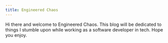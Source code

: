 ```yaml
---
title: Engineered Chaos
---
```


Hi there and welcome to Engineered Chaos. This blog will be dedicated to things I stumble upon while working as a software developer in tech. Hope you enjoy.
